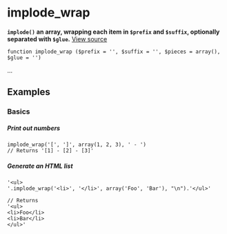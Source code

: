 
# implode_wrap

**`implode()` an array, wrapping each item in `$prefix` and `$suffix`, optionally separated with `$glue`.** [View source](https://github.com/Eiskis/Baseline-PHP/blob/master/source/arrays/implode_wrap.php)

	function implode_wrap ($prefix = '', $suffix = '', $pieces = array(), $glue = '')

...



## Examples

### Basics

##### Print out numbers
	implode_wrap('[', ']', array(1, 2, 3), ' - ')
	// Returns '[1] - [2] - [3]'

##### Generate an HTML list

	'<ul>
	'.implode_wrap('<li>', '</li>', array('Foo', 'Bar'), "\n").'</ul>'

	// Returns
	'<ul>
	<li>Foo</li>
	<li>Bar</li>
	</ul>'
